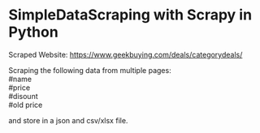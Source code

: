 # SimpleDataScraping with Scrapy in Python

Scraped Website: https://www.geekbuying.com/deals/categorydeals/

Scraping the following data from multiple pages:
<br>#name
<br>#price
<br>#disount
<br>#old price

and store in a json and csv/xlsx file. 
